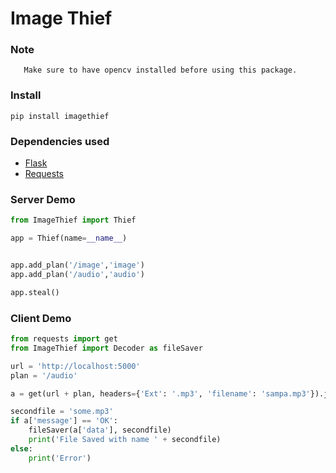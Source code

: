 # Image Thief 
### Note
       Make sure to have opencv installed before using this package.
### Install
    pip install imagethief

### Dependencies used 
- [Flask](https://github.com/pallets/flask)
- [Requests](https://github.com/psf/requests)

### Server Demo
```python
from ImageThief import Thief

app = Thief(name=__name__)


app.add_plan('/image','image')
app.add_plan('/audio','audio')

app.steal()

```

### Client Demo
```python
from requests import get
from ImageThief import Decoder as fileSaver

url = 'http://localhost:5000'
plan = '/audio'

a = get(url + plan, headers={'Ext': '.mp3', 'filename': 'sampa.mp3'}).json()

secondfile = 'some.mp3'
if a['message'] == 'OK':
    fileSaver(a['data'], secondfile)
    print('File Saved with name ' + secondfile)
else:
    print('Error')


```

